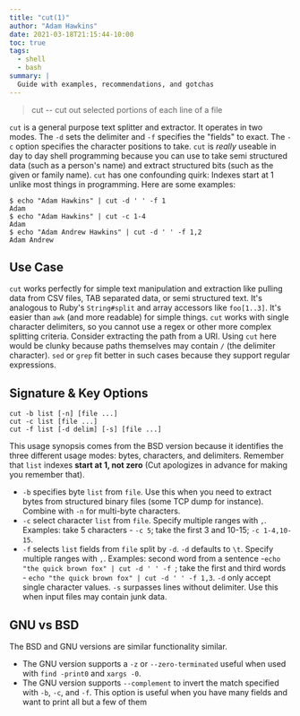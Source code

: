 ```yaml
---
title: "cut(1)"
author: "Adam Hawkins"
date: 2021-03-18T21:15:44-10:00
toc: true
tags:
  - shell
  - bash
summary: |
  Guide with examples, recommendations, and gotchas
---
```


> cut -- cut out selected portions of each line of a file

`cut` is a general purpose text splitter and extractor. It operates in
two modes. The `-d` sets the delimiter and `-f` specifies the "fields"
to exact. The `-c` option specifies the character positions to take.
`cut` is _really_ useable in day to day shell programming because you
can use to take semi structured data (such as a person's name) and
extract structured bits (such as the given or family name). `cut` has
one confounding quirk: Indexes start at 1 unlike most things in
programming. Here are some examples:

    $ echo "Adam Hawkins" | cut -d ' ' -f 1
    Adam
    $ echo "Adam Hawkins" | cut -c 1-4
    Adam
    $ echo "Adam Andrew Hawkins" | cut -d ' ' -f 1,2
    Adam Andrew

## Use Case

`cut` works perfectly for simple text manipulation and extraction like
pulling data from CSV files, TAB separated data, or semi structured
text. It's analogous to Ruby's `String#split` and array accessors like
`foo[1..3]`. It's easier than `awk` (and more readable) for simple
things. `cut` works with single character delimiters, so you cannot
use a regex or other more complex splitting criteria. Consider
extracting the path from a URI. Using `cut` here would be clunky
because paths themselves may contain `/` (the delimiter character).
`sed` or `grep` fit better in such cases because they support regular
expressions.

## Signature & Key Options

    cut -b list [-n] [file ...]
    cut -c list [file ...]
    cut -f list [-d delim] [-s] [file ...]

This usage synopsis comes from the BSD version because it identifies
the three different usage modes: bytes, characters, and delimiters.
Remember that `list` indexes **start at 1, not zero** (Cut apologizes
in advance for making you remember that).

- `-b` specifies byte `list` from `file`. Use this when you need to
  extract bytes from structured binary files (some TCP dump for
  instance). Combine with `-n` for multi-byte characters.
- `-c` select character `list` from `file`. Specify multiple ranges
  with `,`. Examples: take 5 characters - `-c 5`; take the first 3 and
  10-15; `-c 1-4,10-15`.
- `-f` selects `list` fields from `file` split by `-d`. `-d` defaults
  to `\t`. Specify multiple ranges with `,`. Examples: second word
  from a sentence -`echo "the quick brown fox" | cut -d ' ' -f `; take
  the first and third words - `echo "the quick brown fox" | cut -d ' ' -f 1,3`. `-d` only accept single character values. `-s` surpasses
  lines without delimiter. Use this when input files may contain junk
  data.

## GNU vs BSD

The BSD and GNU versions are similar functionality similar.

- The GNU version supports a `-z` or `--zero-terminated` useful when
  used with `find -print0` and `xargs -0`.
- The GNU version supports `--complement` to invert the match
  specified with `-b`, `-c`, and `-f`. This option is useful when you
  have many fields and want to print all but a few of them
